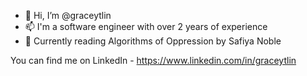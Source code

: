 - 👋 Hi, I’m @graceytlin
- 📫 I'm a software engineer with over 2 years of experience
- 🌱 Currently reading Algorithms of Oppression by Safiya Noble

You can find me on LinkedIn - https://www.linkedin.com/in/graceytlin
